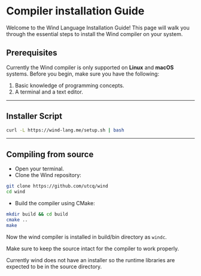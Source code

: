 # Compiler installation Guide

Welcome to the Wind Language Installation Guide! This page will walk you through the essential steps to install the Wind compiler on your system.

## Prerequisites

Currently the Wind compiler is only supported on **Linux** and **macOS** systems. Before you begin, make sure you have the following:
 
 1. Basic knowledge of programming concepts.
 2. A terminal and a text editor.

---

## Installer Script

```bash
curl -L https://wind-lang.me/setup.sh | bash
```

---

## Compiling from source

* Open your terminal.
* Clone the Wind repository:
```bash
git clone https://github.com/utcq/wind
cd wind
```

* Build the compiler using CMake:
```bash
mkdir build && cd build
cmake ..
make
```

Now the wind compiler is installed in build/bin directory as `windc`.

Make sure to keep the source intact for the compiler to work properly.

Currently wind does not have an installer so the runtime libraries are expected to be in the source directory.

